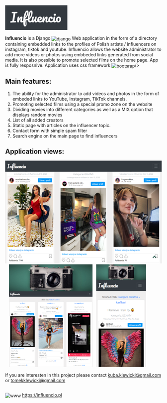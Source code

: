 # <img src="https://github.com/Klewiu/influencio/blob/master/Influencio_logo_preview.PNG" width="200" height="auto" align="center"/> 

<b>Influencio</b> is a Django <img src="https://cdn.worldvectorlogo.com/logos/django.svg" alt="django" width="17" height="17" align="center"/> Web application in the form of a directory containing embedded links to the profiles of Polish artists / influencers on instagram, tiktok and youtube.
Influencio allows the website administrator to add more videos or photos using embbeded links generated from social media. It is also possible to promote selected films on the home page. App is fully resposnive. Application uses css framework <img src="https://upload.wikimedia.org/wikipedia/commons/b/b2/Bootstrap_logo.svg"   alt="bootsrap" width="17" height="17" align="center"/>/>


## Main features:
1. The ability for the administrator to add videos and photos in the form of embeded links to YouTube, Instagram, TikTok channels.
2. Promoting selected films using a special promo zone on the website
3. Dividing movies into different categories as well as a MIX option that displays random movies
4. List of all added creators
5. Static page with articles on the influencer topic.
6. Contact form with simple spam filter
7. Search engine on the main page to find influencers 


## Application views:
<img src="https://github.com/Klewiu/influencio/blob/master/Influencio_example_2.PNG" alt="example1" width="auto" height="330" margin="5px" />&nbsp;&nbsp;&nbsp;<img src="https://github.com/Klewiu/influencio/blob/master/Influencio_example_3.PNG" alt="example1" width="auto" height="330" margin="5px" />&nbsp;&nbsp;&nbsp;<img src="https://github.com/Klewiu/influencio/blob/master/Influencio_example_1.PNG" alt="www" width="auto" height="330" margin="5px" /> 



If you are interesten in this project please contact kuba.klewicki@gmail.com or tomekklewicki@gmail.com
##
<img src="https://upload.wikimedia.org/wikipedia/commons/8/87/Globe_icon_2.svg" alt="www" width="auto" height="15" margin="5px" align="center" /> https://influencio.pl
